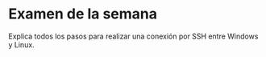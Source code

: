 # Examen de la semana

Explica todos los pasos para realizar una conexión por SSH entre Windows y Linux.
